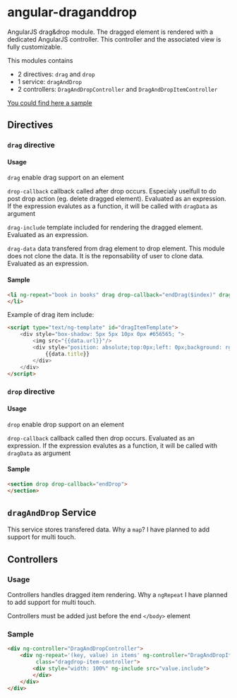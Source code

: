angular-draganddrop
===================

AngularJS drag&amp;drop module. The dragged element is rendered with a dedicated AngularJS controller. This controller and the associated view is fully customizable.

This modules contains 
- 2 directives: `drag` and `drop`
- 1 service: `dragAndDrop`
- 2 controllers: `DragAndDropController` and `DragAndDropItemController`


[You could find here a sample](http://plnkr.co/edit/o2YCbCDS6ZXfykSGAkL4?p=preview)

## Directives

### `drag` directive

#### Usage

`drag` enable drag support on an element

`drop-callback` callback called after drop occurs. Especialy uselfull to do post drop action (eg. delete dragged element). Evaluated as an expression. If the expression evalutes as a function, it will be called with `dragData` as argument

`drag-include` template included for rendering the dragged element. Evaluated as an expression.

`drag-data` data transfered from drag element to drop element. This module does not clone the data. It is the reponsability of user to clone data. Evaluated as an expression.


#### Sample
```html
<li ng-repeat="book in books" drag drop-callback="endDrag($index)" drag-include="'dragItemTemplate'" drag-data="book">
</li>
```

Example of drag item include:

```html
<script type="text/ng-template" id="dragItemTemplate">
    <div style="box-shadow: 5px 5px 10px 0px #656565; ">
        <img src="{{data.url}}"/>
        <div style="position: absolute;top:0px;left: 0px;background: rgba(255,255,255,0.8);width: 100%">
            {{data.title}}
        </div>
    </div>
</script>
```


### `drop` directive

#### Usage

`drop` enable drop support on an element

`drop-callback` callback called then drop occurs. Evaluated as an expression. If the expression evalutes as a function, it will be called with `dragData` as argument

#### Sample

```html
<section drop drop-callback="endDrop">
</section>
```


## `dragAndDrop` Service

This service stores transfered data. 
Why a `map`? I have planned to add support for multi touch.


## Controllers

### Usage

Controllers handles dragged item rendering. 
Why a `ngRepeat`  I have planned to add support for multi touch.

Controllers must be added just before the end `</body>` element

### Sample

```html
<div ng-controller="DragAndDropController">
    <div ng-repeat='(key, value) in items' ng-controller="DragAndDropItemController" ng-init="init(value.data)"
         class="dragdrop-item-controller">
        <div style="width: 100%" ng-include src="value.include">
        </div>
    </div>
</div>
```





